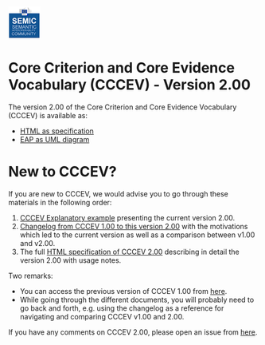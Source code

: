 ![SEMIC Core Vocabulary](/images/semic-icon-small.png)

# Core Criterion and Core Evidence Vocabulary (CCCEV) - Version 2.00

The version 2.00 of the Core Criterion and Core Evidence Vocabulary (CCCEV) is available as: 

*    [HTML as specification](https://semiceu.github.io/CCCEV/releases/2.00/)
*    [EAP as UML diagram](https://github.com/SEMICeu/CCCEV/raw/master/releases/2.00/cccev.eap)

# New to CCCEV?

If you are new to CCCEV, we would advise you to go through these materials in the following order:

1. [CCCEV Explanatory example](https://github.com/SEMICeu/CCCEV/blob/master/releases/2.00/CCCEV_AnExplanatoryExample.pdf) presenting the current version 2.00.
2. [Changelog from CCCEV 1.00 to this version 2.00](https://github.com/SEMICeu/CCCEV/blob/master/releases/2.00/Changelog.md) with the motivations which led to the current version as well as a comparison between v1.00 and v2.00.
3. The full [HTML specification of CCCEV 2.00](https://semiceu.github.io/CCCEV/releases/2.00/) describing in detail the version 2.00 with usage notes.

Two remarks: 

*    You can access the previous version of CCCEV 1.00 from [here](https://github.com/SEMICeu/CCCEV/tree/master/releases/1.00). 
*    While going through the different documents, you will probably need to go back and forth, e.g. using the changelog as a reference for navigating and comparing CCCEV v1.00 and 2.00.

If you have any comments on CCCEV 2.00, please open an issue from [here](https://github.com/SEMICeu/CCCEV/issues). 
